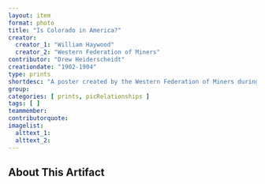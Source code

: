 ```yaml
---
layout: item
format: photo
title: "Is Colorado in America?"
creator: 
  creator_1: "William Haywood"
  creator_2: "Western Federation of Miners"
contributor: "Drew Heiderscheidt"
creationdate: "1902-1904"
type: prints
shortdesc: "A poster created by the Western Federation of Miners during the Colorado Labor Wars concerning agitation in Telluride, Colorado for better working conditions, wages, etc. that was violently suppressed by local state institutions, especially police."
group: 
categories: [ prints, picRelationships ] 
tags: [ ]
teammember: 
contributorquote: 
imagelist: 
  alttext_1: 
  alttext_2: 
---
```

## About This Artifact

